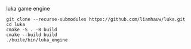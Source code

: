 luka game engine

```
git clone --recurse-submodules https://github.com/liamhauw/luka.git
cd luka
cmake -S . -B build
cmake --build build
./buile/bin/luka_engine
```
